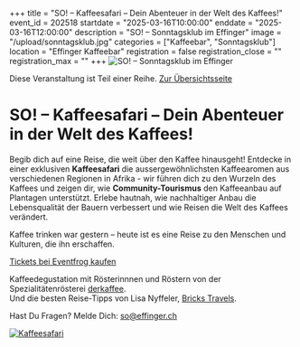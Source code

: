 +++
title = "SO! – Kaffeesafari – Dein Abenteuer in der Welt des Kaffees!"
event_id = 202518
startdate = "2025-03-16T10:00:00"
enddate = "2025-03-16T12:00:00"
description = "SO! – Sonntagsklub im Effinger"
image = "/upload/sonntagsklub.jpg"
categories = ["Kaffeebar", "Sonntagsklub"]
location = "Effinger Kaffeebar"
registration = false
registration_close = ""
registration_max = ""
+++
![SO! – Sonntagsklub im Effinger](/upload/sonntagsklub.jpg)
       
Diese Veranstaltung ist Teil einer Reihe. [Zur Übersichtsseite](/sonntagsklub/#t)

# SO! – Kaffeesafari – Dein Abenteuer in der Welt des Kaffees!

Begib dich auf eine Reise, die weit über den Kaffee hinausgeht! Entdecke in einer exklusiven **Kaffeesafari** die aussergewöhn&shy;lichsten Kaffeearomen aus verschiedenen Regionen in Afrika - wir führen dich zu den Wurzeln des Kaffees und zeigen dir, wie **Community-Tourismus** den Kaffeeanbau auf Plantagen unterstützt. Erlebe hautnah, wie nachhaltiger Anbau die Lebensqualität der Bauern verbessert und wie Reisen die Welt des Kaffees verändert.

Kaffee trinken war gestern – heute ist es eine Reise zu den Menschen und Kulturen, die ihn erschaffen.

<a href="https://eventfrog.ch/de/p/freizeit-ausfluege/sonstige-veranstaltungen/kaffee-safari-7287919597646304897.html" class="btn btn-mod btn-large" target="_blank">Tickets bei Eventfrog kaufen</a>

Kaffeedegustation mit Rösterinnnen und Röstern von der Spezialitätenrösterei [derkaffee](https://derkaffee.ch/). \
Und die besten Reise-Tipps von Lisa Nyffeler, [Bricks Travels](https://www.brickstravels.ch/).

Hast Du Fragen? Melde Dich: so@effinger.ch

[![Kaffeesafari](/upload/kaffee-safari.jpg)](https://eventfrog.ch/de/p/freizeit-ausfluege/sonstige-veranstaltungen/kaffee-safari-7287919597646304897.html)